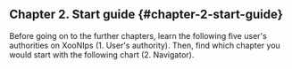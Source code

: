 ## Chapter 2. Start guide {#chapter-2-start-guide}

Before going on to the further chapters, learn the following five user&#039;s authorities on XooNIps (1. User&#039;s authority). Then, find which chapter you would start with the following chart (2. Navigator).